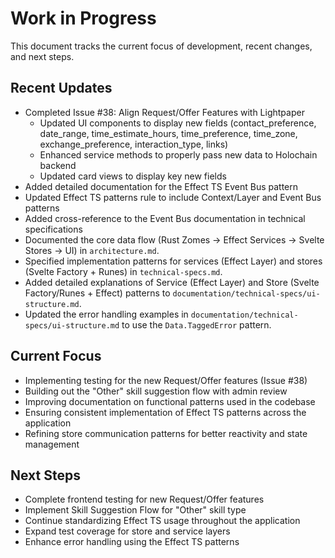 # Work in Progress

This document tracks the current focus of development, recent changes, and next steps.

## Recent Updates

- Completed Issue #38: Align Request/Offer Features with Lightpaper
  - Updated UI components to display new fields (contact_preference, date_range, time_estimate_hours, time_preference, time_zone, exchange_preference, interaction_type, links)
  - Enhanced service methods to properly pass new data to Holochain backend
  - Updated card views to display key new fields
- Added detailed documentation for the Effect TS Event Bus pattern
- Updated Effect TS patterns rule to include Context/Layer and Event Bus patterns
- Added cross-reference to the Event Bus documentation in technical specifications
- Documented the core data flow (Rust Zomes -> Effect Services -> Svelte Stores -> UI) in `architecture.md`.
- Specified implementation patterns for services (Effect Layer) and stores (Svelte Factory + Runes) in `technical-specs.md`.
- Added detailed explanations of Service (Effect Layer) and Store (Svelte Factory/Runes + Effect) patterns to `documentation/technical-specs/ui-structure.md`.
- Updated the error handling examples in `documentation/technical-specs/ui-structure.md` to use the `Data.TaggedError` pattern.

## Current Focus

- Implementing testing for the new Request/Offer features (Issue #38)
- Building out the "Other" skill suggestion flow with admin review
- Improving documentation on functional patterns used in the codebase
- Ensuring consistent implementation of Effect TS patterns across the application
- Refining store communication patterns for better reactivity and state management

## Next Steps

- Complete frontend testing for new Request/Offer features
- Implement Skill Suggestion Flow for "Other" skill type
- Continue standardizing Effect TS usage throughout the application
- Expand test coverage for store and service layers
- Enhance error handling using the Effect TS patterns 